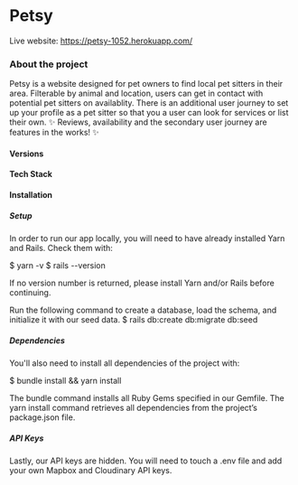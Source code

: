 # Petsy

Live website: https://petsy-1052.herokuapp.com/

### About the project

Petsy is a website designed for pet owners to find local pet sitters in their area. 
Filterable by animal and location, users can get in contact with potential pet sitters on availablity.
There is an additional user journey to set up your profile as a pet sitter so that you a user can look for services or list their own. 
✨ Reviews, availability and the secondary user journey are features in the works! ✨

#### Versions


#### Tech Stack


#### Installation


##### Setup
In order to run our app locally, you will need to have already installed Yarn and Rails. Check them with:

$ yarn -v
$ rails --version

If no version number is returned, please install Yarn and/or Rails before continuing.

Run the following command to create a database, load the schema, and initialize it with our seed data.
$ rails db:create db:migrate db:seed

##### Dependencies
You'll also need to install all dependencies of the project with:

$ bundle install && yarn install

The bundle command installs all Ruby Gems specified in our Gemfile. The yarn install command retrieves all dependencies from the project’s package.json file.

##### API Keys
Lastly, our API keys are hidden. You will need to touch a .env file and add your own Mapbox and Cloudinary API keys.






